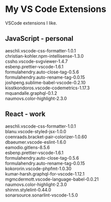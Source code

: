 # My VS Code Extensions

VSCode extensions I like.

## JavaScript - personal

aeschli.vscode-css-formatter-1.0.1  
christian-kohler.npm-intellisense-1.3.0  
cssho.vscode-svgviewer-1.4.7  
esbenp.prettier-vscode-1.6.1  
formulahendry.auto-close-tag-0.5.6  
formulahendry.auto-rename-tag-0.0.15  
joshpeng.sublime-babel-vscode-0.2.10  
kisstkondoros.vscode-codemetrics-1.17.3  
mquandalle.graphql-0.1.2  
naumovs.color-highlight-2.3.0  

## React - work

aeschli.vscode-css-formatter-1.0.1  
blanu.vscode-styled-jsx-1.0.0  
coenraads.bracket-pair-colorizer-1.0.60  
dbaeumer.vscode-eslint-1.6.0  
eamodio.gitlens-8.5.6  
esbenp.prettier-vscode-1.6.1  
formulahendry.auto-close-tag-0.5.6  
formulahendry.auto-rename-tag-0.0.15  
kokororin.vscode-phpfmt-1.0.30  
kumar-harsh.graphql-for-vscode-1.12.1  
mgmcdermott.vscode-language-babel-0.0.21  
naumovs.color-highlight-2.3.0  
shinnn.stylelint-0.44.0  
sonarsource.sonarlint-vscode-1.5.0  
